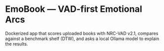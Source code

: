 # EmoBook — VAD-first Emotional Arcs
Dockerized app that scores uploaded books with NRC-VAD v2.1, compares against a benchmark shelf (DTW), and asks a local Ollama model to explain the results.
